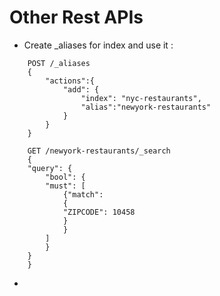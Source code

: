 #  Other Rest APIs

* Create _aliases for index and use it :
```
    POST /_aliases
    {
        "actions":{
            "add": {
                "index": "nyc-restaurants",
                "alias":"newyork-restaurants"
            }
        }
    }

    GET /newyork-restaurants/_search
    {
    "query": {
        "bool": {
        "must": [
            {"match": 
            {
            "ZIPCODE": 10458
            }
            }
        ]
        }
    }
    }
```

* 